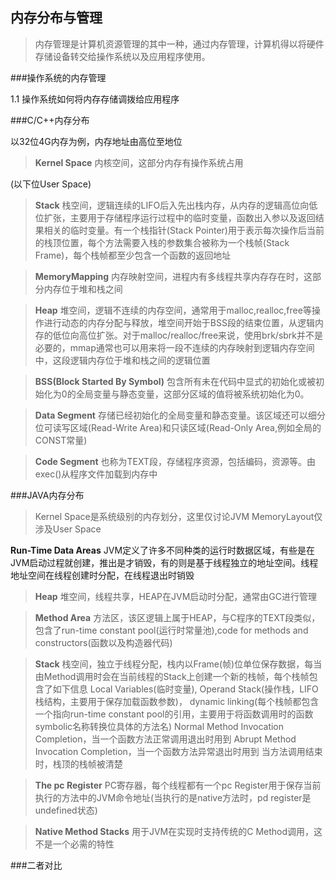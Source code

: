 ## 内存分布与管理 ##
>内存管理是计算机资源管理的其中一种，通过内存管理，计算机得以将硬件存储设备转交给操作系统以及应用程序使用。


###操作系统的内存管理


1.1 操作系统如何将内存存储调拨给应用程序

###C/C++内存分布

以32位4G内存为例，内存地址由高位至地位
>**Kernel Space**
内核空间，这部分内存有操作系统占用

(以下位User Space)
>**Stack**
栈空间，逻辑连续的LIFO后入先出栈内存，从内存的逻辑高位向低位扩张，主要用于存储程序运行过程中的临时变量，函数出入参以及返回结果相关的临时变量。有一个栈指针(Stack Pointer)用于表示每次操作后当前的栈顶位置，每个方法需要入栈的参数集合被称为一个栈帧(Stack Frame)，每个栈帧都至少包含一个函数的返回地址

>**MemoryMapping**
内存映射空间，进程内有多线程共享内存存在时，这部分内存位于堆和栈之间

>**Heap**
堆空间，逻辑不连续的内存空间，通常用于malloc,realloc,free等操作进行动态的内存分配与释放，堆空间开始于BSS段的结束位置，从逻辑内存的低位向高位扩张。对于malloc/realloc/free来说，使用brk/sbrk并不是必要的，mmap通常也可以用来将一段不连续的内存映射到逻辑内存空间中，这段逻辑内存位于堆和栈之间的逻辑位置

>**BSS(Block Started By Symbol)**
包含所有未在代码中显式的初始化或被初始化为0的全局变量与静态变量，这部分区域的值将被系统初始化为0。

>**Data Segment**
存储已经初始化的全局变量和静态变量。该区域还可以细分位可读写区域(Read-Write Area)和只读区域(Read-Only Area,例如全局的CONST常量)

>**Code Segment**
也称为TEXT段，存储程序资源，包括编码，资源等。由exec()从程序文件加载到内存中





###JAVA内存分布
>Kernel Space是系统级别的内存划分，这里仅讨论JVM MemoryLayout仅涉及User Space

**Run-Time Data Areas** 
JVM定义了许多不同种类的运行时数据区域，有些是在JVM启动过程就创建，推出是才销毁，有的则是基于线程独立的地址空间。线程地址空间在线程创建时分配，在线程退出时销毁

>**Heap**
堆空间，线程共享，HEAP在JVM启动时分配，通常由GC进行管理

>**Method Area**
>方法区，该区逻辑上属于HEAP，与C程序的TEXT段类似，包含了run-time constant pool(运行时常量池),code for methods and constructors(函数以及构造器代码)

>**Stack**
栈空间，独立于线程分配，栈内以Frame(帧)位单位保存数据，每当由Method调用时会在当前线程的Stack上创建一个新的栈帧，每个栈帧包含了如下信息
Local Variables(临时变量),
Operand Stack(操作栈，LIFO栈结构，主要用于保存加载函数参数)，
dynamic linking(每个栈帧都包含一个指向run-time constant pool的引用，主要用于将函数调用时的函数symbolic名称转换位具体的方法名)
Normal Method Invocation Completion，当一个函数方法正常调用退出时用到
Abrupt Method Invocation Completion，当一个函数方法异常退出时用到
当方法调用结束时，栈顶的栈帧被清楚

>**The pc Register**
PC寄存器，每个线程都有一个pc Register用于保存当前执行的方法中的JVM命令地址(当执行的是native方法时，pd register是undefined状态)

>**Native Method Stacks**
用于JVM在实现时支持传统的C Method调用，这不是一个必需的特性







###二者对比



